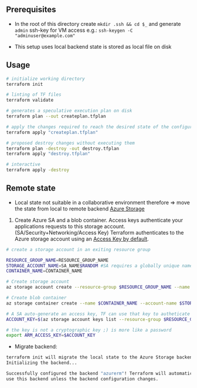 ## Prerequisites

* In the root of this directory create `mkdir .ssh && cd $_` and generate `admin` ssh-key for VM access e.g.: `ssh-keygen -C "adminuser@example.com"`

* This setup uses local backend state is stored as local file on disk

## Usage

```bash
# initialize working directory
terraform init

# linting of TF files
terraform validate

# generates a speculative execution plan on disk
terraform plan --out createplan.tfplan

# apply the changes required to reach the desired state of the configuration
terraform apply "createplan.tfplan"

# proposed destroy changes without executing them
terraform plan -destroy -out destroy.tfplan
terraform apply "destroy.tfplan"

# interactive
terraform apply -destroy
```

## Remote state

* Local state not suitable in a collaborative environment therefore => move the state from local to remote backend [Azure Storage](https://learn.microsoft.com/en-us/azure/developer/terraform/store-state-in-azure-storage?tabs=azure-cli)

1) Create Azure SA and a blob container. Access keys authenticate your applications requests to this storage account. (SA/Security+Networking/Access Key)
Terraform authenticates to the Azure storage account using an [Access Key by default](https://developer.hashicorp.com/terraform/language/backend/azurerm).

```bash
# create a storage account in an exiting resource group

RESOURCE_GROUP_NAME=RESOURCE_GROUP_NAME
STORAGE_ACCOUNT_NAME=SA_NAME$RANDOM #SA requires a globally unique name 
CONTAINER_NAME=CONTAINER_NAME

# Create storage account
az storage account create --resource-group $RESOURCE_GROUP_NAME --name $STORAGE_ACCOUNT_NAME --sku Standard_LRS --encryption-services blob

# Create blob container
az storage container create --name $CONTAINER_NAME --account-name $STORAGE_ACCOUNT_NAME

# A SA auto-generate an access key, TF can use that key to autheticate to the Azure SA
ACCOUNT_KEY=$(az storage account keys list --resource-group $RESOURCE_GROUP_NAME --account-name $STORAGE_ACCOUNT_NAME --query '[0].value' -o tsv)

# the key is not a cryptographic key ;) is more like a password
export ARM_ACCESS_KEY=$ACCOUNT_KEY
```

* Migrate backend:

```bash
terraform init will migrate the local state to the Azure Storage backend
Initializing the backend...

Successfully configured the backend "azurerm"! Terraform will automatically
use this backend unless the backend configuration changes.
```